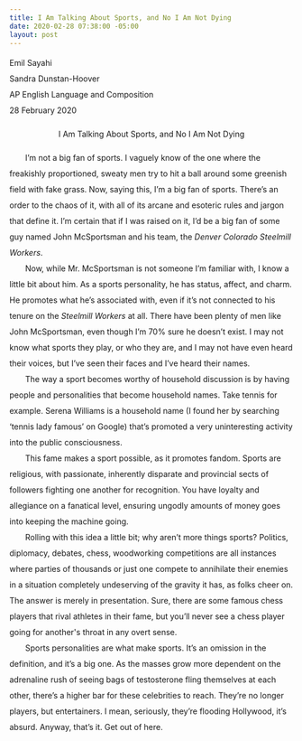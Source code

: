 ```yaml
---
title: I Am Talking About Sports, and No I Am Not Dying
date: 2020-02-28 07:38:00 -05:00
layout: post
---
```


<article>
<div style="line-height: 2;">
<p>
Emil Sayahi<br>
Sandra Dunstan-Hoover<br>
AP English Language and Composition<br>
28 February 2020<br>
</p>

<p align="center" style="line-height: 2;">I Am Talking About Sports, and No I Am Not Dying</p>
<p style="line-height: 2;">
	&emsp;&emsp;I’m not a big fan of sports. I vaguely know of the one where the freakishly proportioned, sweaty men try to hit a ball around some greenish field with fake grass.  Now, saying this, I’m a big fan of sports. There’s an order to the chaos of it, with all of its arcane and esoteric rules and jargon that define it. I’m certain that if I was raised on it, I’d be a big fan of some guy named John McSportsman and his team, the <em>Denver Colorado Steelmill Workers</em>.
<br>
	&emsp;&emsp;Now, while Mr. McSportsman is not someone I’m familiar with, I know a little bit about him. As a sports personality, he has status, affect, and charm. He promotes what he’s associated with, even if it’s not connected to his tenure on the <em>Steelmill Workers</em> at all. There have been plenty of men like John McSportsman, even though I’m 70% sure he doesn’t exist. I may not know what sports they play, or who they are, and I may not have even heard their voices, but I’ve seen their faces and I’ve heard their names.
<br>
	&emsp;&emsp;The way a sport becomes worthy of household discussion is by having people and personalities that become household names. Take tennis for example. Serena Williams is a household name (I found her by searching ‘tennis lady famous’ on Google) that’s promoted a very uninteresting activity into the public consciousness.
<br>
	&emsp;&emsp;This fame makes a sport possible, as it promotes fandom. Sports are religious, with passionate, inherently disparate and provincial sects of followers fighting one another for recognition. You have loyalty and allegiance on a fanatical level, ensuring ungodly amounts of money goes into keeping the machine going.
<br>
	&emsp;&emsp;Rolling with this idea a little bit; why aren’t more things sports? Politics, diplomacy, debates, chess, woodworking competitions are all instances where parties of thousands or just one compete to annihilate their enemies in a situation completely undeserving of the gravity it has, as folks cheer on. The answer is merely in presentation. Sure, there are some famous chess players that rival athletes in their fame, but you’ll never see a chess player going for another's throat in any overt sense.
<br>
	&emsp;&emsp;Sports personalities are what make sports. It’s an omission in the definition, and it’s a big one. As the masses grow more dependent on the adrenaline rush of seeing bags of testosterone fling themselves at each other, there’s a higher bar for these celebrities to reach. They’re no longer players, but entertainers. I mean, seriously, they’re flooding Hollywood, it’s absurd. Anyway, that’s it. Get out of here.
</p>